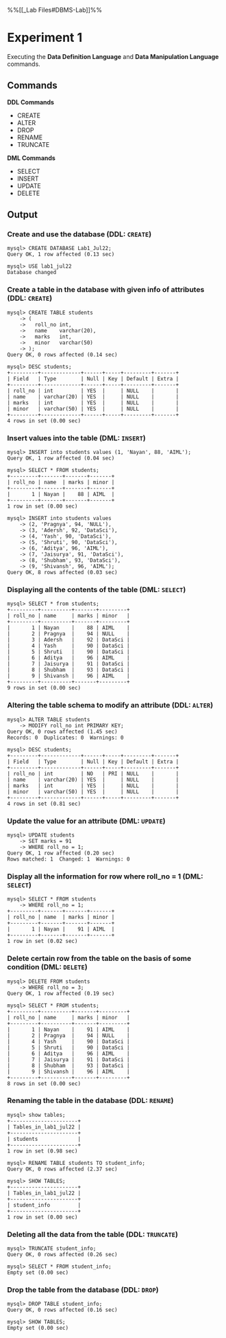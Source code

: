 %%[[_Lab Files#DBMS-Lab]]%%
# Experiment 1
Executing the **Data Definition Language** and **Data Manipulation Language** commands.

## Commands
**DDL Commands**
- CREATE
- ALTER
- DROP
- RENAME
- TRUNCATE

**DML Commands**
- SELECT
- INSERT
- UPDATE
- DELETE

## Output
### Create and use the database (DDL: `CREATE`)
```plain
mysql> CREATE DATABASE Lab1_Jul22;
Query OK, 1 row affected (0.13 sec)

mysql> USE lab1_jul22
Database changed
```

### Create a table in the database with given info of attributes (DDL: `CREATE`)
```plain
mysql> CREATE TABLE students
    -> (
    ->   roll_no int,
    ->   name    varchar(20),
    ->   marks   int,
    ->   minor   varchar(50)
    -> );
Query OK, 0 rows affected (0.14 sec)

mysql> DESC students;
+---------+-------------+------+-----+---------+-------+
| Field   | Type        | Null | Key | Default | Extra |
+---------+-------------+------+-----+---------+-------+
| roll_no | int         | YES  |     | NULL    |       |
| name    | varchar(20) | YES  |     | NULL    |       |
| marks   | int         | YES  |     | NULL    |       |
| minor   | varchar(50) | YES  |     | NULL    |       |
+---------+-------------+------+-----+---------+-------+
4 rows in set (0.00 sec)
```

### Insert values into the table (DML: `INSERT`)
```plain
mysql> INSERT into students values (1, 'Nayan', 88, 'AIML');
Query OK, 1 row affected (0.04 sec)

mysql> SELECT * FROM students;
+---------+-------+-------+-------+
| roll_no | name  | marks | minor |
+---------+-------+-------+-------+
|       1 | Nayan |    88 | AIML  |
+---------+-------+-------+-------+
1 row in set (0.00 sec)

mysql> INSERT into students values
    -> (2, 'Pragnya', 94, 'NULL'),
    -> (3, 'Adersh', 92, 'DataSci'),
    -> (4, 'Yash', 90, 'DataSci'),
    -> (5, 'Shruti', 90, 'DataSci'),
    -> (6, 'Aditya', 96, 'AIML'),
    -> (7, 'Jaisurya', 91, 'DataSci'),
    -> (8, 'Shubham', 93, 'DataSci'),
    -> (9, 'Shivansh', 96, 'AIML');
Query OK, 8 rows affected (0.03 sec)
```

### Displaying all the contents of the table (DML: `SELECT`)
```plain
mysql> SELECT * from students;
+---------+----------+-------+---------+
| roll_no | name     | marks | minor   |
+---------+----------+-------+---------+
|       1 | Nayan    |    88 | AIML    |
|       2 | Pragnya  |    94 | NULL    |
|       3 | Adersh   |    92 | DataSci |
|       4 | Yash     |    90 | DataSci |
|       5 | Shruti   |    90 | DataSci |
|       6 | Aditya   |    96 | AIML    |
|       7 | Jaisurya |    91 | DataSci |
|       8 | Shubham  |    93 | DataSci |
|       9 | Shivansh |    96 | AIML    |
+---------+----------+-------+---------+
9 rows in set (0.00 sec)
```

### Altering the table schema to modify an attribute (DDL: `ALTER`)
```plain
mysql> ALTER TABLE students
    -> MODIFY roll_no int PRIMARY KEY;
Query OK, 0 rows affected (1.45 sec)
Records: 0  Duplicates: 0  Warnings: 0

mysql> DESC students;
+---------+-------------+------+-----+---------+-------+
| Field   | Type        | Null | Key | Default | Extra |
+---------+-------------+------+-----+---------+-------+
| roll_no | int         | NO   | PRI | NULL    |       |
| name    | varchar(20) | YES  |     | NULL    |       |
| marks   | int         | YES  |     | NULL    |       |
| minor   | varchar(50) | YES  |     | NULL    |       |
+---------+-------------+------+-----+---------+-------+
4 rows in set (0.81 sec)
```

### Update the value for an attribute (DML: `UPDATE`)
```plain
mysql> UPDATE students
    -> SET marks = 91
    -> WHERE roll_no = 1;
Query OK, 1 row affected (0.20 sec)
Rows matched: 1  Changed: 1  Warnings: 0
```

### Display all the information for row where roll_no = 1 (DML: `SELECT`)
```plain
mysql> SELECT * FROM students
    -> WHERE roll_no = 1;
+---------+-------+-------+-------+
| roll_no | name  | marks | minor |
+---------+-------+-------+-------+
|       1 | Nayan |    91 | AIML  |
+---------+-------+-------+-------+
1 row in set (0.02 sec)
```

### Delete certain row from the table on the basis of some condition (DML: `DELETE`)
```plain
mysql> DELETE FROM students
    -> WHERE roll_no = 3;
Query OK, 1 row affected (0.19 sec)

mysql> SELECT * FROM students;
+---------+----------+-------+---------+
| roll_no | name     | marks | minor   |
+---------+----------+-------+---------+
|       1 | Nayan    |    91 | AIML    |
|       2 | Pragnya  |    94 | NULL    |
|       4 | Yash     |    90 | DataSci |
|       5 | Shruti   |    90 | DataSci |
|       6 | Aditya   |    96 | AIML    |
|       7 | Jaisurya |    91 | DataSci |
|       8 | Shubham  |    93 | DataSci |
|       9 | Shivansh |    96 | AIML    |
+---------+----------+-------+---------+
8 rows in set (0.00 sec)
```

### Renaming the table in the database (DDL: `RENAME`)
```plain
mysql> show tables;
+----------------------+
| Tables_in_lab1_jul22 |
+----------------------+
| students             |
+----------------------+
1 row in set (0.98 sec)

mysql> RENAME TABLE students TO student_info;
Query OK, 0 rows affected (2.37 sec)

mysql> SHOW TABLES;
+----------------------+
| Tables_in_lab1_jul22 |
+----------------------+
| student_info         |
+----------------------+
1 row in set (0.00 sec)
```

### Deleting all the data from the table (DDL: `TRUNCATE`)
```plain
mysql> TRUNCATE student_info;
Query OK, 0 rows affected (0.26 sec)

mysql> SELECT * FROM student_info;
Empty set (0.00 sec)
```

### Drop the table from the database (DDL: `DROP`)
```plain
mysql> DROP TABLE student_info;
Query OK, 0 rows affected (0.16 sec)

mysql> SHOW TABLES;
Empty set (0.00 sec)
```


